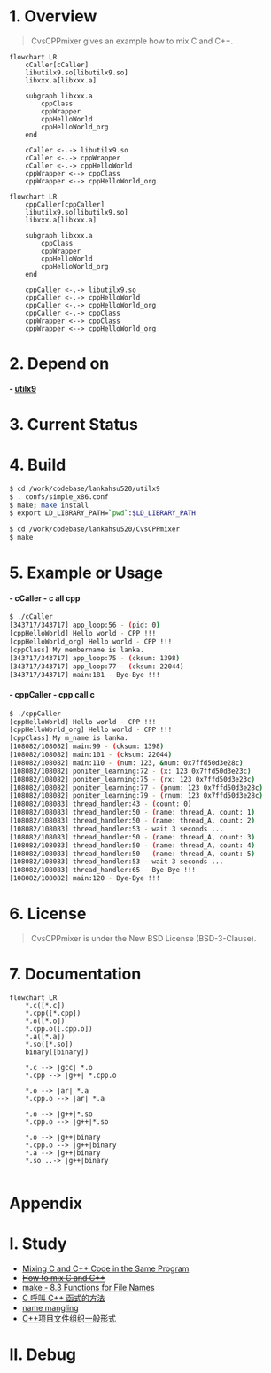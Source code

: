 # 1. Overview

> CvsCPPmixer gives an example how to mix C and C++.

```mermaid
flowchart LR
	cCaller[cCaller]
	libutilx9.so[libutilx9.so]
	libxxx.a[libxxx.a]
	
	subgraph libxxx.a
		cppClass
		cppWrapper
		cppHelloWorld
		cppHelloWorld_org
	end
	
	cCaller <-.-> libutilx9.so
	cCaller <-.-> cppWrapper
	cCaller <-.-> cppHelloWorld
	cppWrapper <--> cppClass
	cppWrapper <--> cppHelloWorld_org
```
```mermaid
flowchart LR
	cppCaller[cppCaller]
	libutilx9.so[libutilx9.so]
	libxxx.a[libxxx.a]

	subgraph libxxx.a
		cppClass
		cppWrapper
		cppHelloWorld
		cppHelloWorld_org
	end

	cppCaller <-.-> libutilx9.so
	cppCaller <-.-> cppHelloWorld
	cppCaller <-.-> cppHelloWorld_org
	cppCaller <-.-> cppClass
	cppWrapper <--> cppClass
	cppWrapper <--> cppHelloWorld_org
```

# 2. Depend on
#### - [utilx9](https://github.com/lankahsu520/utilx9)

# 3. Current Status




# 4. Build
```bash
$ cd /work/codebase/lankahsu520/utilx9
$ . confs/simple_x86.conf
$ make; make install
$ export LD_LIBRARY_PATH=`pwd`:$LD_LIBRARY_PATH

$ cd /work/codebase/lankahsu520/CvsCPPmixer
$ make
```
# 5. Example or Usage
#### - cCaller - c all cpp
```bash
$ ./cCaller
[343717/343717] app_loop:56 - (pid: 0)
[cppHelloWorld] Hello world - CPP !!!
[cppHelloWorld_org] Hello world - CPP !!!
[cppClass] My membername is lanka.
[343717/343717] app_loop:75 - (cksum: 1398)
[343717/343717] app_loop:77 - (cksum: 22044)
[343717/343717] main:181 - Bye-Bye !!!
```

#### - cppCaller - cpp call c
```bash
$ ./cppCaller
[cppHelloWorld] Hello world - CPP !!!
[cppHelloWorld_org] Hello world - CPP !!!
[cppClass] My m_name is lanka.
[108082/108082] main:99 - (cksum: 1398)
[108082/108082] main:101 - (cksum: 22044)
[108082/108082] main:110 - (num: 123, &num: 0x7ffd50d3e28c)
[108082/108082] poniter_learning:72 - (x: 123 0x7ffd50d3e23c)
[108082/108082] poniter_learning:75 - (rx: 123 0x7ffd50d3e23c)
[108082/108082] poniter_learning:77 - (pnum: 123 0x7ffd50d3e28c)
[108082/108082] poniter_learning:79 - (rnum: 123 0x7ffd50d3e28c)
[108082/108083] thread_handler:43 - (count: 0)
[108082/108083] thread_handler:50 - (name: thread_A, count: 1)
[108082/108083] thread_handler:50 - (name: thread_A, count: 2)
[108082/108083] thread_handler:53 - wait 3 seconds ...
[108082/108083] thread_handler:50 - (name: thread_A, count: 3)
[108082/108083] thread_handler:50 - (name: thread_A, count: 4)
[108082/108083] thread_handler:50 - (name: thread_A, count: 5)
[108082/108083] thread_handler:53 - wait 3 seconds ...
[108082/108083] thread_handler:65 - Bye-Bye !!!
[108082/108082] main:120 - Bye-Bye !!!

```

# 6. License
> CvsCPPmixer is under the New BSD License (BSD-3-Clause).

# 7. Documentation

```mermaid
flowchart LR
	*.c([*.c])
	*.cpp([*.cpp])
	*.o([*.o]) 
	*.cpp.o([.cpp.o]) 
	*.a([*.a]) 
	*.so([*.so])
	binary([binary])

	*.c --> |gcc| *.o
	*.cpp --> |g++| *.cpp.o
	
	*.o --> |ar| *.a
	*.cpp.o --> |ar| *.a

	*.o --> |g++|*.so
	*.cpp.o --> |g++|*.so
	
	*.o --> |g++|binary
	*.cpp.o --> |g++|binary
	*.a --> |g++|binary
	*.so ..-> |g++|binary
		
```

# Appendix

# I. Study
- [Mixing C and C++ Code in the Same Program](https://www.oracle.com/technical-resources/articles/it-infrastructure/mixing-c-and-cplusplus.html)
- ~~[How to mix C and C++](https://isocpp.org/wiki/faq/mixing-c-and-cpp)~~
- [make - 8.3 Functions for File Names](https://www.gnu.org/software/make/manual/html_node/File-Name-Functions.html)
- [C 呼叫 C++ 函式的方法](http://www.huoschen.idv.tw/blog/programming/c-calling-c++-functions/)
- [name mangling](https://zh.wikipedia.org/zh-tw/名字修饰)
- [C++项目文件组织一般形式](https://www.ansicheng.com/cpp/cpp-project-file-hierarchy-form)

# II. Debug
